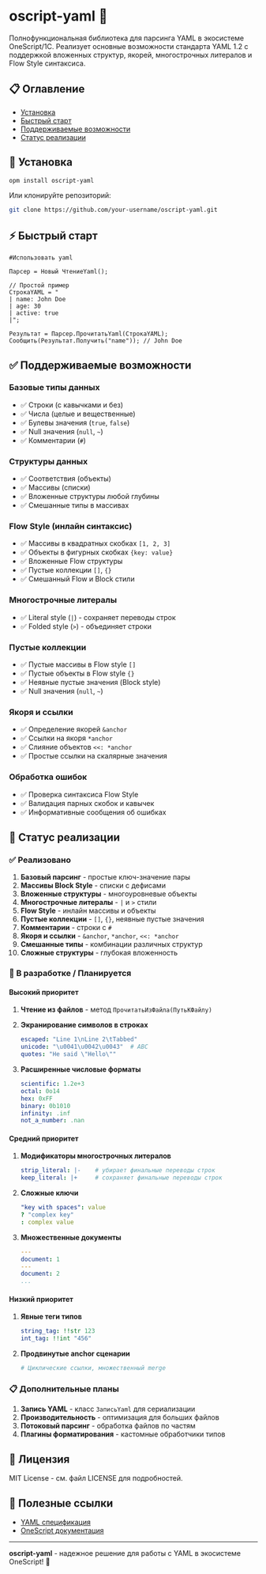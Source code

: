 # oscript-yaml 🚀

Полнофункциональная библиотека для парсинга YAML в экосистеме OneScript/1C. Реализует основные возможности стандарта YAML 1.2 с поддержкой вложенных структур, якорей, многострочных литералов и Flow Style синтаксиса.

## 📋 Оглавление

- [Установка](#установка)
- [Быстрый старт](#быстрый-старт)
- [Поддерживаемые возможности](#поддерживаемые-возможности)
- [Статус реализации](#статус-реализации)

## 🚀 Установка

```bash
opm install oscript-yaml
```

Или клонируйте репозиторий:
```bash
git clone https://github.com/your-username/oscript-yaml.git
```

## ⚡ Быстрый старт

```bsl
#Использовать yaml

Парсер = Новый ЧтениеYaml();

// Простой пример
СтрокаYAML = "
| name: John Doe
| age: 30
| active: true
|";

Результат = Парсер.ПрочитатьYaml(СтрокаYAML);
Сообщить(Результат.Получить("name")); // John Doe
```

## ✅ Поддерживаемые возможности

### Базовые типы данных

- ✅ Строки (с кавычками и без)
- ✅ Числа (целые и вещественные)
- ✅ Булевы значения (`true`, `false`)
- ✅ Null значения (`null`, `~`)
- ✅ Комментарии (`#`)

### Структуры данных

- ✅ Соответствия (объекты)
- ✅ Массивы (списки)
- ✅ Вложенные структуры любой глубины
- ✅ Смешанные типы в массивах

### Flow Style (инлайн синтаксис)

- ✅ Массивы в квадратных скобках `[1, 2, 3]`
- ✅ Объекты в фигурных скобках `{key: value}`
- ✅ Вложенные Flow структуры
- ✅ Пустые коллекции `[]`, `{}`
- ✅ Смешанный Flow и Block стили

### Многострочные литералы

- ✅ Literal style (`|`) - сохраняет переводы строк
- ✅ Folded style (`>`) - объединяет строки

### Пустые коллекции

- ✅ Пустые массивы в Flow style `[]`
- ✅ Пустые объекты в Flow style `{}`
- ✅ Неявные пустые значения (Block style)
- ✅ Null значения (`null`, `~`)

### Якоря и ссылки

- ✅ Определение якорей `&anchor`
- ✅ Ссылки на якоря `*anchor`
- ✅ Слияние объектов `<<: *anchor`
- ✅ Простые ссылки на скалярные значения

### Обработка ошибок

- ✅ Проверка синтаксиса Flow Style
- ✅ Валидация парных скобок и кавычек
- ✅ Информативные сообщения об ошибках

## 🚧 Статус реализации

### ✅ Реализовано

1. **Базовый парсинг** - простые ключ-значение пары
2. **Массивы Block Style** - списки с дефисами
3. **Вложенные структуры** - многоуровневые объекты
4. **Многострочные литералы** - `|` и `>` стили
5. **Flow Style** - инлайн массивы и объекты
6. **Пустые коллекции** - `[]`, `{}`, неявные пустые значения
7. **Комментарии** - строки с `#`
8. **Якоря и ссылки** - `&anchor`, `*anchor`, `<<: *anchor`
9. **Смешанные типы** - комбинации различных структур
10. **Сложные структуры** - глубокая вложенность

### 🔄 В разработке / Планируется

#### Высокий приоритет

1. **Чтение из файлов** - метод `ПрочитатьИзФайла(ПутьКФайлу)`

2. **Экранирование символов в строках**

   ```yaml
   escaped: "Line 1\nLine 2\tTabbed"
   unicode: "\u0041\u0042\u0043"  # ABC
   quotes: "He said \"Hello\""
   ```

3. **Расширенные числовые форматы**

   ```yaml
   scientific: 1.2e+3
   octal: 0o14
   hex: 0xFF
   binary: 0b1010
   infinity: .inf
   not_a_number: .nan
   ```

#### Средний приоритет

1. **Модификаторы многострочных литералов**

   ```yaml
   strip_literal: |-    # убирает финальные переводы строк
   keep_literal: |+     # сохраняет финальные переводы строк
   ```

2. **Сложные ключи**

   ```yaml
   "key with spaces": value
   ? "complex key"
   : complex value
   ```

3. **Множественные документы**

   ```yaml
   ---
   document: 1
   ---
   document: 2
   ...
   ```

#### Низкий приоритет

1. **Явные теги типов**

   ```yaml
   string_tag: !!str 123
   int_tag: !!int "456"
   ```

2. **Продвинутые anchor сценарии**

   ```yaml
   # Циклические ссылки, множественный merge
   ```

### 📋 Дополнительные планы

1. **Запись YAML** - класс `ЗаписьYaml` для сериализации
2. **Производительность** - оптимизация для больших файлов
3. **Потоковый парсинг** - обработка файлов по частям
4. **Плагины форматирования** - кастомные обработчики типов

## 📄 Лицензия

MIT License - см. файл LICENSE для подробностей.

## 🔗 Полезные ссылки

- [YAML спецификация](https://yaml.org/spec/1.2.2/)
- [OneScript документация](https://oscript.io/)

---

**oscript-yaml** - надежное решение для работы с YAML в экосистеме OneScript! 🎉
